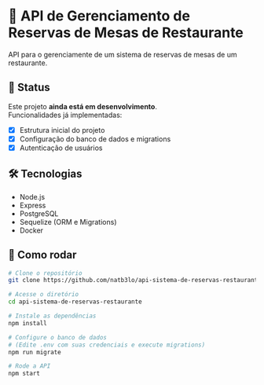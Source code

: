 # 🚧 API de Gerenciamento de Reservas de Mesas de Restaurante

API para o gerenciamente de um sistema de reservas de mesas de um restaurante.

## 📌 Status
Este projeto **ainda está em desenvolvimento**.  
Funcionalidades já implementadas:  
- [x] Estrutura inicial do projeto
- [X] Configuração do banco de dados e migrations
- [X] Autenticação de usuários

## 🛠️ Tecnologias
- Node.js 
- Express 
- PostgreSQL  
- Sequelize (ORM e Migrations)
- Docker

## 🚀 Como rodar
```bash
# Clone o repositório
git clone https://github.com/natb3lo/api-sistema-de-reservas-restaurante.git

# Acesse o diretório
cd api-sistema-de-reservas-restaurante

# Instale as dependências
npm install

# Configure o banco de dados
# (Edite .env com suas credenciais e execute migrations)
npm run migrate

# Rode a API
npm start
